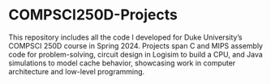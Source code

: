 # COMPSCI250D-Projects
This repository includes all the code I developed for Duke University’s COMPSCI 250D course in Spring 2024. Projects span C and MIPS assembly code for problem-solving, circuit design in Logisim to build a CPU, and Java simulations to model cache behavior, showcasing work in computer architecture and low-level programming.
